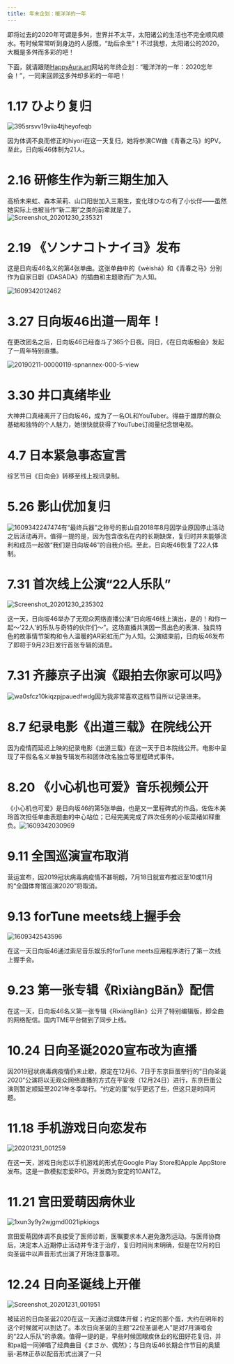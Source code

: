 ```yaml
---
title: 年末企划：暖洋洋的一年
---
```


即将过去的2020年可谓是多舛，世界并不太平，太阳诸公的生活也不完全顺风顺水。有时候常常听到身边的人感慨，“劫后余生”！不过我想，太阳诸公的2020，大概是多舛而多彩的吧！

下面，就请跟随[HappyAura.art](http://hapoyaura.art)网站的年终企划：“暖洋洋的一年：2020忘年会！”，一同来回顾这多舛却多彩的一年吧！

# 1.17 ひより复归
![395srsvv19viia4tjheyofeqb](https://i.loli.net/2020/12/30/CU25oydZriEn19w.jpg)

因为体调不良而修正的hiyori在这一天复归，她将参演CW曲《青春之马》的PV。至此，日向坂46体制为21人。

# 2.16 研修生作为新三期生加入

高桥未来虹、森本茉莉、山口阳世加入三期生，变化球ひなの有了小伙伴——虽然她实际上也被当作“新二期”之类的前辈就是了。![Screenshot_20201230_235321](https://i.loli.net/2020/12/30/aiFU8elnLf9hTWY.jpg)

# 2.19 《ソンナコトナイヨ》发布

这是日向坂46名义的第4张单曲。这张单曲中的《wèishá》和《青春之马》分别作为自家日剧《DASADA》的插曲和主题歌而广为人知。

![1609342012462](https://i.loli.net/2020/12/30/mAkXxbT24Oq7t1Q.jpg)

# 3.27 日向坂46出道一周年！

在更改团名之后，日向坂46已经奋斗了365个日夜。同日，《在日向坂相会》发起了一周年特别直播。

![20190211-00000119-spnannex-000-5-view](https://i.loli.net/2020/12/31/l7CS9vbchY8PqmJ.jpg)

# 3.30 井口真绪毕业

大神井口真绪离开了日向坂46，成为了一名OL和YouTuber。得益于雄厚的群众基础和独特的个人魅力，她很快就获得了YouTube订阅量纪念银电视。

# 4.7 日本紧急事态宣言

综艺节目《日向会》转移至线上视讯录制。

# 5.26 影山优加复归

![1609342247474](https://i.loli.net/2020/12/30/av4Sszu1Ai6wFc3.jpg)有“最终兵器”之称号的影山自2018年8月因学业原因停止活动之后活动再开。值得一提的是，因为包含改名在内的长期缺席，复归时并未能够流利和成员一起做“我们是日向坂46”的自我介绍。至此，日向坂46恢复了22人体制。

# 7.31 首次线上公演“22人乐队”

![Screenshot_20201230_235302](https://i.loli.net/2020/12/30/JOEazwFKlIicH8n.jpg)

这一天，日向坂46举办了无观众网络直播公演“日向坂46线上演出，是的！和你一起～‘22人’的乐队与奇特的伙伴们～”。这场直播共演因一贯出色的表演、独具特色的故事情节架构和令人温暖的AR彩虹而广为人知。公演结束前，日向坂46发布了即将于9月23日发行首张专辑的消息。

# 7.31 齐藤京子出演《跟拍去你家可以吗》

![wa0sfcz10kiqzpjpauedfwdg](https://i.loli.net/2020/12/30/laAiZksHfO4XU5p.jpg)因为我非常喜欢这档节目所以记录进来。

# 8.7 纪录电影《出道三载》在院线公开

因为疫情而延迟上映的纪录电影《出道三载》在这一天于日本院线公开。电影中呈现了平假名名义单独专辑发布和团体改名独立等里程碑式事件。

# 8.20 《小心机也可爱》音乐视频公开

《小心机也可爱》是日向坂46的第5张单曲，也是又一里程碑式的作品。佐佐木美玲首次担任单曲表题曲的中心站位；已经完美完成了四次任务的小坂菜绪如释重负。![1609342030969](https://i.loli.net/2020/12/30/BGMHJoOwKc5l2Nf.jpg)

# 9.11 全国巡演宣布取消

营运宣布，因2019冠状病毒病疫情不甚明朗，7月18日就宣布推迟至10或11月的“全国体育馆巡演2020”将取消。

# 9.13 forTune meets线上握手会

![1609342543596](https://i.loli.net/2020/12/30/2iUBJRYW6wDcly9.jpg)

在这一天日向坂46通过索尼音乐娱乐的forTune meets应用程序进行了第一次线上握手会。

# 9.23 第一张专辑《RìxiàngBǎn》配信

在这一天，日向坂46名义第一张专辑《RìxiàngBǎn》公开了特别编辑版，即全曲的网络配信。国内TME平台做到了同步上线。

# 10.24 日向圣诞2020宣布改为直播

因2019冠状病毒病疫情仍未止歇，原定在12月6、7日于东京巨蛋举行的“日向圣诞2020”公演将以无观众网络直播的方式在平安夜（12月24日）进行，东京巨蛋公演则暂定顺延至2021年冬季举行。“约定的蛋”似乎更远了些，但这只是时间问题。

# 11.18 手机游戏日向恋发布

![20201231_001259](https://i.loli.net/2020/12/31/3lQI18LNcEo9UDT.png)

在这一天，游戏日向恋以手机游戏的形式在Google Play Store和Apple AppStore发布。这是一款模拟恋爱RPG。开发商为安定的10ANTZ。

# 11.21 宫田爱萌因病休业

![1xun3y9y2wjgmd0021ipkiogs](https://i.loli.net/2020/12/31/n26qE1fe4uPMLS9.jpg)

宫田爱萌因体调不良接受了医师诊断，医嘱要求本人避免激烈运动。与医师协商后，决定本人近期停止活动并专注于治疗，复归时间尚未明确，但是在12月的日向圣诞中以声音形式出演了开场注意事项。

# 12.24 日向圣诞线上开催

![Screenshot_20201231_001951](https://i.loli.net/2020/12/31/AqYbRZHLJ5zpekB.jpg)

被延迟的日向圣诞2020在这一天通过流媒体开催；约定的那个蛋，大约在明年的这个时候就可以到达了。本次日向圣诞的主题“22位圣诞老人”是对7月演唱会的“22人乐队”的承袭。值得一提的是，早些时候因眼疾休业的松田好花复归，并和pa姐一同弹唱了经典曲目《まさか、偶然》；与日向坂46长期合作节目的奥黛丽-若林正恭以配音形式出演了一只

﻿
